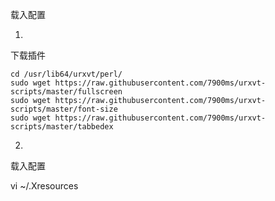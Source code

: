 
载入配置

1.
下载插件
```
cd /usr/lib64/urxvt/perl/
sudo wget https://raw.githubusercontent.com/7900ms/urxvt-scripts/master/fullscreen
sudo wget https://raw.githubusercontent.com/7900ms/urxvt-scripts/master/font-size
sudo wget https://raw.githubusercontent.com/7900ms/urxvt-scripts/master/tabbedex
```

2.
载入配置

vi ~/.Xresources

